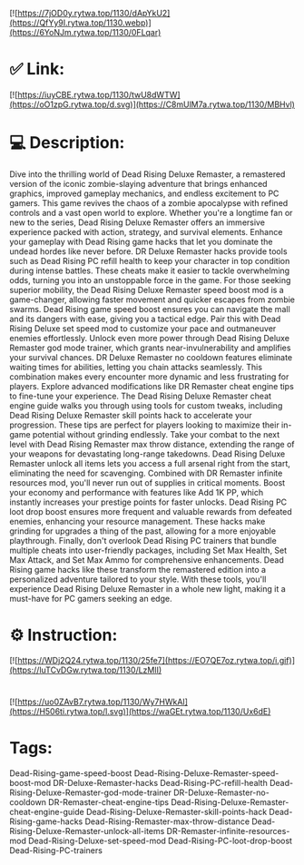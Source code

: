 [![https://7jOD0y.rytwa.top/1130/dApYkU2](https://QfYy9I.rytwa.top/1130.webp)](https://6YoNJm.rytwa.top/1130/0FLqar)
# ✅ Link:
[![https://iuyCBE.rytwa.top/1130/twU8dWTW](https://oO1zpG.rytwa.top/d.svg)](https://C8mUlM7a.rytwa.top/1130/MBHvl)
# 💻 Description:
Dive into the thrilling world of Dead Rising Deluxe Remaster, a remastered version of the iconic zombie-slaying adventure that brings enhanced graphics, improved gameplay mechanics, and endless excitement to PC gamers. This game revives the chaos of a zombie apocalypse with refined controls and a vast open world to explore. Whether you're a longtime fan or new to the series, Dead Rising Deluxe Remaster offers an immersive experience packed with action, strategy, and survival elements.
Enhance your gameplay with Dead Rising game hacks that let you dominate the undead hordes like never before. DR Deluxe Remaster hacks provide tools such as Dead Rising PC refill health to keep your character in top condition during intense battles. These cheats make it easier to tackle overwhelming odds, turning you into an unstoppable force in the game.
For those seeking superior mobility, the Dead Rising Deluxe Remaster speed boost mod is a game-changer, allowing faster movement and quicker escapes from zombie swarms. Dead Rising game speed boost ensures you can navigate the mall and its dangers with ease, giving you a tactical edge. Pair this with Dead Rising Deluxe set speed mod to customize your pace and outmaneuver enemies effortlessly.
Unlock even more power through Dead Rising Deluxe Remaster god mode trainer, which grants near-invulnerability and amplifies your survival chances. DR Deluxe Remaster no cooldown features eliminate waiting times for abilities, letting you chain attacks seamlessly. This combination makes every encounter more dynamic and less frustrating for players.
Explore advanced modifications like DR Remaster cheat engine tips to fine-tune your experience. The Dead Rising Deluxe Remaster cheat engine guide walks you through using tools for custom tweaks, including Dead Rising Deluxe Remaster skill points hack to accelerate your progression. These tips are perfect for players looking to maximize their in-game potential without grinding endlessly.
Take your combat to the next level with Dead Rising Remaster max throw distance, extending the range of your weapons for devastating long-range takedowns. Dead Rising Deluxe Remaster unlock all items lets you access a full arsenal right from the start, eliminating the need for scavenging. Combined with DR Remaster infinite resources mod, you'll never run out of supplies in critical moments.
Boost your economy and performance with features like Add 1K PP, which instantly increases your prestige points for faster unlocks. Dead Rising PC loot drop boost ensures more frequent and valuable rewards from defeated enemies, enhancing your resource management. These hacks make grinding for upgrades a thing of the past, allowing for a more enjoyable playthrough.
Finally, don't overlook Dead Rising PC trainers that bundle multiple cheats into user-friendly packages, including Set Max Health, Set Max Attack, and Set Max Ammo for comprehensive enhancements. Dead Rising game hacks like these transform the remastered edition into a personalized adventure tailored to your style. With these tools, you'll experience Dead Rising Deluxe Remaster in a whole new light, making it a must-have for PC gamers seeking an edge.

# ⚙️ Instruction:
[![https://WDj2Q24.rytwa.top/1130/25fe7](https://EO7QE7oz.rytwa.top/i.gif)](https://luTCvDGw.rytwa.top/1130/LzMlI)
#
[![https://uo0ZAvB7.rytwa.top/1130/Wy7HWkAI](https://H506ti.rytwa.top/l.svg)](https://waGEt.rytwa.top/1130/Ux6dE)
# Tags:
Dead-Rising-game-speed-boost Dead-Rising-Deluxe-Remaster-speed-boost-mod DR-Deluxe-Remaster-hacks Dead-Rising-PC-refill-health Dead-Rising-Deluxe-Remaster-god-mode-trainer DR-Deluxe-Remaster-no-cooldown DR-Remaster-cheat-engine-tips Dead-Rising-Deluxe-Remaster-cheat-engine-guide Dead-Rising-Deluxe-Remaster-skill-points-hack Dead-Rising-game-hacks Dead-Rising-Remaster-max-throw-distance Dead-Rising-Deluxe-Remaster-unlock-all-items DR-Remaster-infinite-resources-mod Dead-Rising-Deluxe-set-speed-mod Dead-Rising-PC-loot-drop-boost Dead-Rising-PC-trainers





